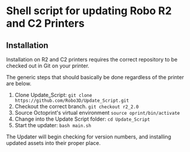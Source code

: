 # Shell script for updating Robo R2 and C2 Printers

## Installation

Installation on R2 and C2 printers requires the correct repository to be checked out in Git on your printer.

The generic steps that should basically be done regardless of the printer are below. 

1. Clone Update_Script: `git clone https://github.com/Robo3D/Update_Script.git`
2. Checkout the correct branch.  `git checkout r2_2.0`
3. Source Octoprint's virtual environment `source oprint/bin/activate`
4. Change into the Update Script folder: `cd Update_Script`
5. Start the updater: `bash main.sh`

The Updater will begin checking for version numbers, and installing updated assets into their proper place.
